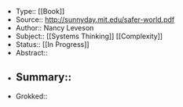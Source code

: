- Type:: [[Book]] 
- Source:: http://sunnyday.mit.edu/safer-world.pdf
- Author:: Nancy Leveson
- Subject:: [[Systems Thinking]] [[Complexity]]
- Status:: [[In Progress]]
- Abstract::
- Summary::
    - 
- Grokked::
